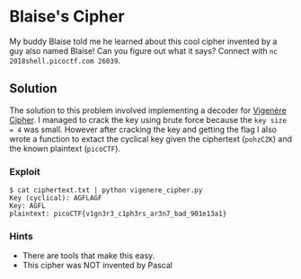 # Blaise's Cipher 

My buddy Blaise told me he learned about this cool cipher invented by a guy also named Blaise! Can you figure out what it says? Connect with `nc 2018shell.picoctf.com 26039`.


## Solution
The solution to this problem involved implementing a decoder for [Vigenère Cipher](https://en.wikipedia.org/wiki/Vigen%C3%A8re_cipher). I managed to crack the key using brute force because the `key size = 4` was small. However after cracking the key and getting the flag I also wrote a function to extact the cyclical key given the ciphertext (`pohzCZK`) and the known plaintext (`picoCTF`).


### Exploit
```
$ cat ciphertext.txt | python vigenere_cipher.py 
Key (cyclical): AGFLAGF
Key: AGFL
plaintext: picoCTF{v1gn3r3_c1ph3rs_ar3n7_bad_901e13a1}
```


### Hints
- There are tools that make this easy.
- This cipher was NOT invented by Pascal
